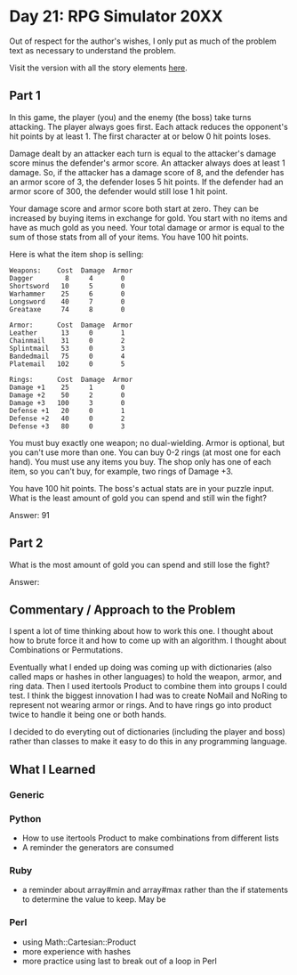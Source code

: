 # Day 21: RPG Simulator 20XX

Out of respect for the author's wishes, I only put as much of the problem text as necessary to understand the problem.

Visit the version with all the story elements [here](https://adventofcode.com/2015/day/21).

## Part 1
In this game, the player (you) and the enemy (the boss) take turns attacking. The player always goes first. Each attack reduces the opponent's hit points by at least 1. The first character at or below 0 hit points loses.

Damage dealt by an attacker each turn is equal to the attacker's damage score minus the defender's armor score. An attacker always does at least 1 damage. So, if the attacker has a damage score of 8, and the defender has an armor score of 3, the defender loses 5 hit points. If the defender had an armor score of 300, the defender would still lose 1 hit point.

Your damage score and armor score both start at zero. They can be increased by buying items in exchange for gold. You start with no items and have as much gold as you need. Your total damage or armor is equal to the sum of those stats from all of your items. You have 100 hit points.

Here is what the item shop is selling:

    Weapons:    Cost  Damage  Armor
    Dagger        8     4       0
    Shortsword   10     5       0
    Warhammer    25     6       0
    Longsword    40     7       0
    Greataxe     74     8       0

    Armor:      Cost  Damage  Armor
    Leather      13     0       1
    Chainmail    31     0       2
    Splintmail   53     0       3
    Bandedmail   75     0       4
    Platemail   102     0       5

    Rings:      Cost  Damage  Armor
    Damage +1    25     1       0
    Damage +2    50     2       0
    Damage +3   100     3       0
    Defense +1   20     0       1
    Defense +2   40     0       2
    Defense +3   80     0       3

You must buy exactly one weapon; no dual-wielding. Armor is optional, but you can't use more than one. You can buy 0-2 rings (at most one for each hand). You must use any items you buy. The shop only has one of each item, so you can't buy, for example, two rings of Damage +3.

You have 100 hit points. The boss's actual stats are in your puzzle input. What is the least amount of gold you can spend and still win the fight?

Answer: 91


## Part 2
What is the most amount of gold you can spend and still lose the fight? 

Answer: 

## Commentary / Approach to the Problem
I spent a lot of time thinking about how to work this one. I thought about how to brute force it and how to come up with an algorithm. I thought about Combinations or Permutations. 

Eventually what I ended up doing was coming up with dictionaries (also called maps or hashes in other languages) to hold the weapon, armor, and ring data. Then I used itertools Product to combine them into groups I could test. I think the biggest innovation I had was to create NoMail and NoRing to represent not wearing armor or rings. And to have rings go into product twice to handle it being one or both hands. 

I decided to do everyting out of dictionaries (including the player and boss) rather than classes to make it easy to do this in any programming language. 

## What I Learned

### Generic

### Python
- How to use itertools Product to make combinations from different lists
- A reminder the generators are consumed
### Ruby
- a reminder about array#min and array#max rather than the if statements to determine the value to keep. May be

### Perl
- using Math::Cartesian::Product
- more experience with hashes
- more practice using last to break out of a loop in Perl

